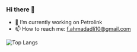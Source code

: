 ### Hi there 👋

- 🔭 I’m currently working on Petrolink
- 📫 How to reach me: f.ahmadadli10@gmail.com

![Top Langs](https://github-readme-stats.vercel.app/api/top-langs/?username=anuraghazra&layout=compact)

